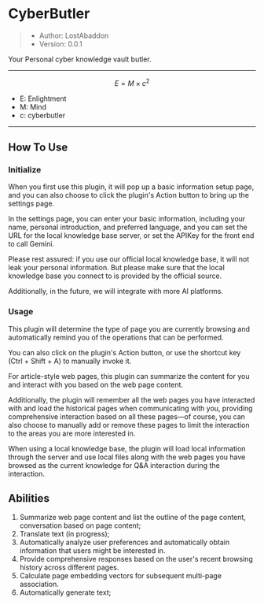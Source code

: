 #	CyberButler

> -	Author: LostAbaddon
> -	Version: 0.0.1

Your Personal cyber knowledge vault butler.

---

$$
E = M \times c^2
$$

-	E: Enlightment
-	M: Mind
-	c: cyberbutler

---

##	How To Use

###	Initialize

When you first use this plugin, it will pop up a basic information setup page, and you can also choose to click the plugin's Action button to bring up the settings page.

In the settings page, you can enter your basic information, including your name, personal introduction, and preferred language, and you can set the URL for the local knowledge base server, or set the APIKey for the front end to call Gemini.

Please rest assured: if you use our official local knowledge base, it will not leak your personal information. But please make sure that the local knowledge base you connect to is provided by the official source.

Additionally, in the future, we will integrate with more AI platforms.

###	Usage

This plugin will determine the type of page you are currently browsing and automatically remind you of the operations that can be performed.

You can also click on the plugin's Action button, or use the shortcut key (Ctrl + Shift + A) to manually invoke it.

For article-style web pages, this plugin can summarize the content for you and interact with you based on the web page content.

Additionally, the plugin will remember all the web pages you have interacted with and load the historical pages when communicating with you, providing comprehensive interaction based on all these pages—of course, you can also choose to manually add or remove these pages to limit the interaction to the areas you are more interested in.

When using a local knowledge base, the plugin will load local information through the server and use local files along with the web pages you have browsed as the current knowledge for Q&A interaction during the interaction.

##	Abilities

1.	Summarize web page content and list the outline of the page content, conversation based on page content;
2.	Translate text (in progress);
3.	Automatically analyze user preferences and automatically obtain information that users might be interested in.
4.	Provide comprehensive responses based on the user's recent browsing history across different pages.
5.	Calculate page embedding vectors for subsequent multi-page association.
6.	Automatically generate text;